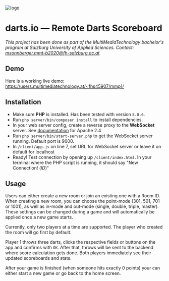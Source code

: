 ![logo](https://users.multimediatechnology.at/~fhs45907/mmp1/client/img/logo.svg)

# darts.io — Remote Darts Scoreboard

_This project has been done as part of the MultiMediaTechnology bachelor's program at Salzburg University of Applied Sciences._
_Contact: [msonnberger.mmt-b2020@fh-salzburg.ac.at](mailto:msonnberger.mmt-b2020@fh-salzburg.ac.at)_

## Demo

Here is a working live demo: https://users.multimediatechnology.at/~fhs45907/mmp1/

## Installation

- Make sure **PHP** is installed. Has been tested with version `8.0.6`.
- Run `php server/bin/composer install` to install dependencies.
- In your web server config, create a reverse proxy to the **WebSocket** server. See [documentation](https://httpd.apache.org/docs/2.4/mod/mod_proxy_wstunnel.html) for Apache 2.4
- Run `php server/bin/start-server.php` to get the WebSocket server running. Default port is 9000.
- In `/client/app.js` on line 7, set URL for WebSocket server or leave it on default for localhost
- Ready! Test connection by opening up `/client/index.html`. In your terminal where the PHP script is running, it should say "New Connection! (_ID_)"

## Usage

Users can either create a new room or join an existing one with a Room ID. When creating a new room, you can choose the point-mode (301, 501, 701 or 1001), as well as in-mode and out-mode (single, double, triple, master). These settings can be changed during a game and will automatically be applied once a new game starts.

Currently, only two players at a time are supported. The player who created the room will go first by default.

Player 1 throws three darts, clicks the respective fields or buttons on the app and confirms with `OK`. After that, throws will be sent to the backend where score calculation gets done. Both players immediately see their updated scoreboards and stats.

After your game is finished (when someone hits exactly 0 points) your can either start a new game or go back to the home screen.
